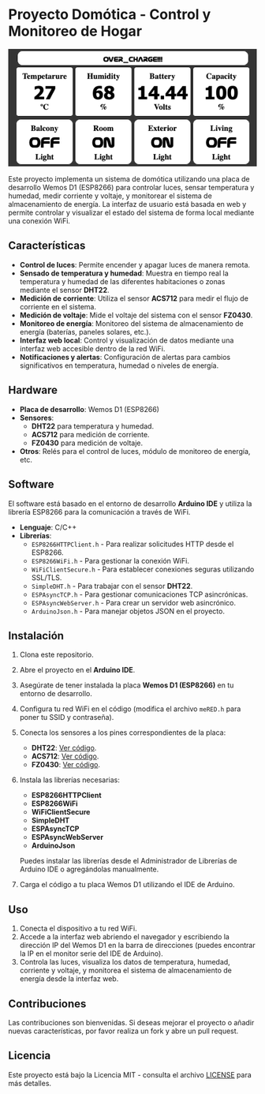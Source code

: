 # Proyecto Domótica - Control y Monitoreo de Hogar
![Banner de inicio](cover.png)

Este proyecto implementa un sistema de domótica utilizando una placa de desarrollo Wemos D1 (ESP8266) para controlar luces, sensar temperatura y humedad, medir corriente y voltaje, y monitorear el sistema de almacenamiento de energía. La interfaz de usuario está basada en web y permite controlar y visualizar el estado del sistema de forma local mediante una conexión WiFi.

## Características
- **Control de luces**: Permite encender y apagar luces de manera remota.
- **Sensado de temperatura y humedad**: Muestra en tiempo real la temperatura y humedad de las diferentes habitaciones o zonas mediante el sensor **DHT22**.
- **Medición de corriente**: Utiliza el sensor **ACS712** para medir el flujo de corriente en el sistema.
- **Medición de voltaje**: Mide el voltaje del sistema con el sensor **FZ0430**.
- **Monitoreo de energía**: Monitoreo del sistema de almacenamiento de energía (baterías, paneles solares, etc.).
- **Interfaz web local**: Control y visualización de datos mediante una interfaz web accesible dentro de la red WiFi.
- **Notificaciones y alertas**: Configuración de alertas para cambios significativos en temperatura, humedad o niveles de energía.

## Hardware
- **Placa de desarrollo**: Wemos D1 (ESP8266)
- **Sensores**:
  - **DHT22** para temperatura y humedad.
  - **ACS712** para medición de corriente.
  - **FZ0430** para medición de voltaje.
- **Otros**: Relés para el control de luces, módulo de monitoreo de energía, etc.

## Software
El software está basado en el entorno de desarrollo **Arduino IDE** y utiliza la librería ESP8266 para la comunicación a través de WiFi.

- **Lenguaje**: C/C++
- **Librerías**:
  - `ESP8266HTTPClient.h` - Para realizar solicitudes HTTP desde el ESP8266.
  - `ESP8266WiFi.h` - Para gestionar la conexión WiFi.
  - `WiFiClientSecure.h` - Para establecer conexiones seguras utilizando SSL/TLS.
  - `SimpleDHT.h` - Para trabajar con el sensor **DHT22**.
  - `ESPAsyncTCP.h` - Para gestionar comunicaciones TCP asincrónicas.
  - `ESPAsyncWebServer.h` - Para crear un servidor web asincrónico.
  - `ArduinoJson.h` - Para manejar objetos JSON en el proyecto.

## Instalación
1. Clona este repositorio.
2. Abre el proyecto en el **Arduino IDE**.
3. Asegúrate de tener instalada la placa **Wemos D1 (ESP8266)** en tu entorno de desarrollo.
4. Configura tu red WiFi en el código (modifica el archivo `meRED.h` para poner tu SSID y contraseña).
5. Conecta los sensores a los pines correspondientes de la placa:
   - **DHT22**: [Ver código](DomoHomeCode/SENS.h).
   - **ACS712**: [Ver código](DomoHomeCode/DomoHome.ino).
   - **FZ0430**: [Ver código](DomoHomeCode/SENS.h).
6. Instala las librerías necesarias:
   - **ESP8266HTTPClient**
   - **ESP8266WiFi**
   - **WiFiClientSecure**
   - **SimpleDHT**
   - **ESPAsyncTCP**
   - **ESPAsyncWebServer**
   - **ArduinoJson**
   
   Puedes instalar las librerías desde el Administrador de Librerías de Arduino IDE o agregándolas manualmente.
7. Carga el código a tu placa Wemos D1 utilizando el IDE de Arduino.

## Uso
1. Conecta el dispositivo a tu red WiFi.
2. Accede a la interfaz web abriendo el navegador y escribiendo la dirección IP del Wemos D1 en la barra de direcciones (puedes encontrar la IP en el monitor serie del IDE de Arduino).
3. Controla las luces, visualiza los datos de temperatura, humedad, corriente y voltaje, y monitorea el sistema de almacenamiento de energía desde la interfaz web.

## Contribuciones
Las contribuciones son bienvenidas. Si deseas mejorar el proyecto o añadir nuevas características, por favor realiza un fork y abre un pull request.

## Licencia
Este proyecto está bajo la Licencia MIT - consulta el archivo [LICENSE](LICENSE.md) para más detalles.
